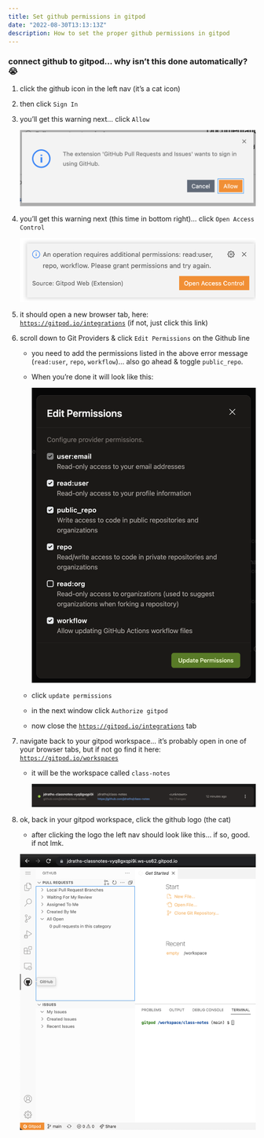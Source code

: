 ```yaml
---
title: Set github permissions in gitpod
date: "2022-08-30T13:13:13Z"
description: How to set the proper github permissions in gitpod
---
```


### connect github to gitpod… why isn’t this done automatically? 😭

1. click the github icon in the left nav (it’s a cat icon)
2. then click `Sign In`
3. you’ll get this warning next… click `Allow`

    ![connect-github](images/1connect-github.png)

4. you’ll get this warning next (this time in bottom right)… click `Open Access Control`

    ![connect-warning](images/2connect-warning.png)

5. it should open a new browser tab, here: [`https://gitpod.io/integrations`](https://gitpod.io/integrations) (if not, just click this link)
6. scroll down to Git Providers & click `Edit Permissions` on the Github line
    * you need to add the permissions listed in the above error message (`read:user`, `repo`, `workflow`)… also go ahead & toggle `public_repo`. 
    * When you’re done it will look like this: 

        ![connect-perms](images/3connect-perms.png)

    * click `update permissions`
    * in the next window click `Authorize gitpod`
    * now close the [`https://gitpod.io/integrations`](https://gitpod.io/integrations) tab

7. navigate back to your gitpod workspace… it’s probably open in one of your browser tabs, but if not go find it here: [`https://gitpod.io/workspaces`](https://gitpod.io/workspaces)
    * it will be the workspace called `class-notes`

        ![workspace](images/4workspace.png)

8. ok, back in your gitpod workspace, click the github logo (the cat)
    * after clicking the logo the left nav should look like this… if so, good. if not lmk.

    ![source-control](images/5source-control.png)
